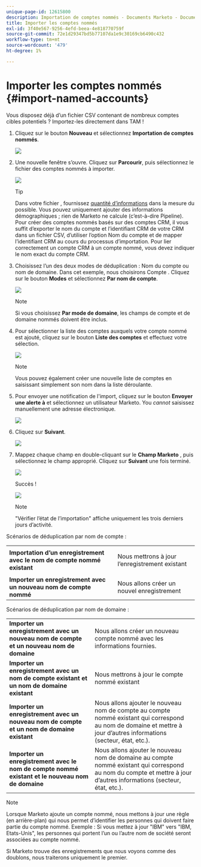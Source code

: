 ```yaml
---
unique-page-id: 12615800
description: Importation de comptes nommés - Documents Marketo - Documentation du produit
title: Importer les comptes nommés
exl-id: 3f40e567-9256-4efd-beea-4e818770759f
source-git-commit: 72e1d29347bd5b77107da1e9c30169cb6490c432
workflow-type: tm+mt
source-wordcount: '479'
ht-degree: 1%

---
```


# Importer les comptes nommés {#import-named-accounts}

Vous disposez déjà d’un fichier CSV contenant de nombreux comptes cibles potentiels ? Importez-les directement dans TAM !

1. Cliquez sur le bouton **Nouveau** et sélectionnez **Importation de comptes nommés**.

   ![](assets/inaone.png)

1. Une nouvelle fenêtre s’ouvre. Cliquez sur **Parcourir**, puis sélectionnez le fichier des comptes nommés à importer.

   ![](assets/inatwo.png)

   >[!TIP]
   >
   >Dans votre fichier , fournissez [quantité d’informations](/help/marketo/product-docs/target-account-management/target/named-accounts/named-account-overview.md#named-account-attributes) dans la mesure du possible. Vous pouvez uniquement ajouter des informations démographiques ; rien de Marketo ne calcule (c’est-à-dire Pipeline). Pour créer des comptes nommés basés sur des comptes CRM, il vous suffit d’exporter le nom du compte et l’identifiant CRM de votre CRM dans un fichier CSV, d’utiliser l’option Nom du compte et de mapper l’identifiant CRM au cours du processus d’importation. Pour lier correctement un compte CRM à un compte nommé, vous devez indiquer le nom exact du compte CRM.

1. Choisissez l’un des deux modes de déduplication : Nom du compte ou nom de domaine. Dans cet exemple, nous choisirons Compte . Cliquez sur le bouton **Modes** et sélectionnez **Par nom de compte**.

   ![](assets/inathree.png)

   >[!NOTE]
   >
   >Si vous choisissez **Par mode de domaine**, les champs de compte et de domaine nommés doivent être inclus.

1. Pour sélectionner la liste des comptes auxquels votre compte nommé est ajouté, cliquez sur le bouton **Liste des comptes** et effectuez votre sélection.

   ![](assets/inafour.png)

   >[!NOTE]
   >
   >Vous pouvez également créer une nouvelle liste de comptes en saisissant simplement son nom dans la liste déroulante.

1. Pour envoyer une notification de l&#39;import, cliquez sur le bouton **Envoyer une alerte à** et sélectionnez un utilisateur Marketo. You _cannot_ saisissez manuellement une adresse électronique.

   ![](assets/inafive-2.png)

1. Cliquez sur **Suivant**.

   ![](assets/inasix-2.png)

1. Mappez chaque champ en double-cliquant sur le **Champ Marketo** , puis sélectionnez le champ approprié. Cliquez sur **Suivant** une fois terminé.

   ![](assets/inaseven.png)

   Succès !

   ![](assets/inanine.png)

   >[!NOTE]
   >
   >&quot;Vérifier l’état de l’importation&quot; affiche uniquement les trois derniers jours d’activité.

Scénarios de déduplication par nom de compte :

<table> 
 <tbody> 
  <tr> 
   <td><strong>Importation d’un enregistrement avec le nom de compte nommé existant</strong></td> 
   <td><p>Nous mettrons à jour l’enregistrement existant</p></td> 
  </tr> 
  <tr> 
   <td><strong>Importer un enregistrement avec un nouveau nom de compte nommé</strong></td> 
   <td>Nous allons créer un nouvel enregistrement</td> 
  </tr> 
 </tbody> 
</table>

Scénarios de déduplication par nom de domaine :

<table> 
 <tbody> 
  <tr> 
   <td><strong>Importer un enregistrement avec un nouveau nom de compte et un nouveau nom de domaine</strong></td> 
   <td>Nous allons créer un nouveau compte nommé avec les informations fournies.</td> 
  </tr> 
  <tr> 
   <td><strong>Importer un enregistrement avec un nom de compte existant et un nom de domaine existant</strong></td> 
   <td>Nous mettrons à jour le compte nommé existant</td> 
  </tr> 
   <tr> 
   <td><strong>Importer un enregistrement avec un nouveau nom de compte et un nom de domaine existant</strong></td> 
   <td>Nous allons ajouter le nouveau nom de compte au compte nommé existant qui correspond au nom de domaine et mettre à jour d’autres informations (secteur, état, etc.).</td> 
  </tr> 
  <tr> 
   <td><strong>Importer un enregistrement avec le nom de compte nommé existant et le nouveau nom de domaine</strong></td> 
   <td>Nous allons ajouter le nouveau nom de domaine au compte nommé existant qui correspond au nom du compte et mettre à jour d’autres informations (secteur, état, etc.).</td> 
  </tr> 
 </tbody> 
</table>

>[!NOTE]
>
>Lorsque Marketo ajoute un compte nommé, nous mettons à jour une règle (en arrière-plan) qui nous permet d’identifier les personnes qui doivent faire partie du compte nommé. Exemple : Si vous mettez à jour &quot;IBM&quot; vers &quot;IBM, Etats-Unis&quot;, les personnes qui portent l’un ou l’autre nom de société seront associées au compte nommé.

Si Marketo trouve des enregistrements que nous voyons comme des doublons, nous traiterons uniquement le premier.
